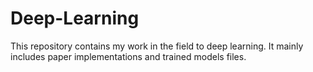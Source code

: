 # Deep-Learning
This repository contains my work in the field to deep learning. It mainly includes paper implementations and trained models files.
